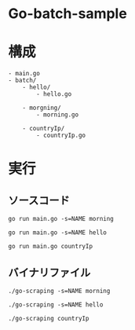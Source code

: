 # Go-batch-sample


# 構成

```
- main.go
- batch/
    - hello/
        - hello.go
       
    - morgning/
        - morning.go
        
    - countryIp/
        - countryIp.go
```

# 実行

## ソースコード
```
go run main.go -s=NAME morning
```

```
go run main.go -s=NAME hello
```

```
go run main.go countryIp
```

## バイナリファイル

```
./go-scraping -s=NAME morning
```

```
./go-scraping -s=NAME hello
```

```
./go-scraping countryIp
```
